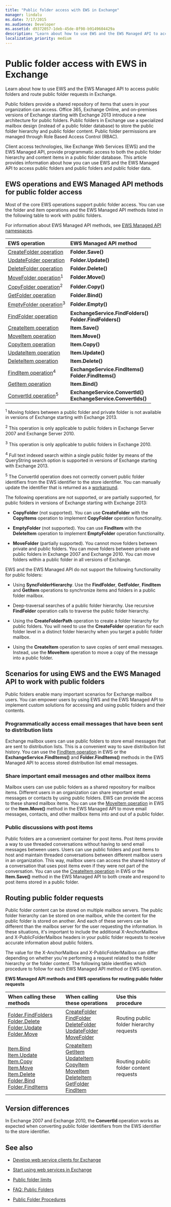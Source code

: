 ```yaml
---
title: "Public folder access with EWS in Exchange"
manager: lindalu
ms.date: 7/17/2015
ms.audience: Developer
ms.assetid: d9372057-1deb-45de-8f98-b9149604429a
description: "Learn about how to use EWS and the EWS Managed API to access public folders and route public folder requests in Exchange."
localization_priority: medium
---
```


# Public folder access with EWS in Exchange

Learn about how to use EWS and the EWS Managed API to access public folders and route public folder requests in Exchange.
  
Public folders provide a shared repository of items that users in your organization can access. Office 365, Exchange Online, and on-premises versions of Exchange starting with Exchange 2013 introduce a new architecture for public folders. Public folders in Exchange use a specialized mailbox design (instead of a public folder database) to store the public folder hierarchy and public folder content. Public folder permissions are managed through Role Based Access Control (RBAC).
  
Client access technologies, like Exchange Web Services (EWS) and the EWS Managed API, provide programmatic access to both the public folder hierarchy and content items in a public folder database. This article provides information about how you can use EWS and the EWS Managed API to access public folders and public folders and public folder data. 
  
## EWS operations and EWS Managed API methods for public folder access
<a name="bk_functionality"> </a>

Most of the core EWS operations support public folder access. You can use the folder and item operations and the EWS Managed API methods listed in the following table to work with public folders.
  
For information about EWS Managed API methods, see [EWS Managed API namespaces](https://msdn.microsoft.com/library/jj220535%28v=exchg.80%29.aspx).
  
|**EWS operation**|**EWS Managed API method**|
|:-----|:-----|
|[CreateFolder operation](https://msdn.microsoft.com/library/6f6c334c-b190-4e55-8f0a-38f2a018d1b3%28Office.15%29.aspx) <br/> |**Folder.Save()** <br/> |
|[UpdateFolder operation](https://msdn.microsoft.com/library/3494c996-b834-4813-b1ca-d99642d8b4e7%28Office.15%29.aspx) <br/> |**Folder.Update()** <br/> |
|[DeleteFolder operation](https://msdn.microsoft.com/library/b0f92682-4895-4bcf-a4a1-e4c2e8403979%28Office.15%29.aspx) <br/> |**Folder.Delete()** <br/> |
|[MoveFolder operation](https://msdn.microsoft.com/library/c7233966-6c87-4a14-8156-b1610760176d%28Office.15%29.aspx)<sup>1</sup> <br/> |**Folder.Move()** <br/> |
|[CopyFolder operation](https://msdn.microsoft.com/library/c7ea0d68-9793-4144-b378-d99536776db9%28Office.15%29.aspx)<sup>2</sup> <br/> |**Folder.Copy()** <br/> |
|[GetFolder operation](https://msdn.microsoft.com/library/355bcf93-dc71-4493-b177-622afac5fdb9%28Office.15%29.aspx) <br/> |**Folder.Bind()** <br/> |
|[EmptyFolder operation](https://msdn.microsoft.com/library/98161486-e2f2-480f-8d5d-708ba81b208a%28Office.15%29.aspx)<sup>3</sup> <br/> |**Folder.Empty()** <br/> |
|[FindFolder operation](https://msdn.microsoft.com/library/7a9855aa-06cc-45ba-ad2a-645c15b7d031%28Office.15%29.aspx) <br/> |**ExchangeService.FindFolders()** <br/> **Folder.FindFolders()** <br/> |
|[CreateItem operation](https://msdn.microsoft.com/library/78a52120-f1d0-4ed7-8748-436e554f75b6%28Office.15%29.aspx) <br/> |**Item.Save()** <br/> |
|[MoveItem operation](https://msdn.microsoft.com/library/dcf40fa7-7796-4a5c-bf5b-7a509a18d208%28Office.15%29.aspx) <br/> |**Item.Move()** <br/> |
|[CopyItem operation](https://msdn.microsoft.com/library/bcc68f9e-d511-4c29-bba6-ed535524624a%28Office.15%29.aspx) <br/> |**Item.Copy()** <br/> |
|[UpdateItem operation](https://msdn.microsoft.com/library/5d027523-e0bc-4da2-b60b-0cb9fc1fdfe4%28Office.15%29.aspx) <br/> |**Item.Update()** <br/> |
|[DeleteItem operation](https://msdn.microsoft.com/library/3e26c416-fa12-476e-bfd2-5c1f4bb7b348%28Office.15%29.aspx) <br/> |**Item.Delete()** <br/> |
|[FindItem operation](https://msdn.microsoft.com/library/ebad6aae-16e7-44de-ae63-a95b24539729%28Office.15%29.aspx)<sup>4</sup> <br/> |**ExchangeService.FindItems()** <br/> **Folder.FindItems()** <br/> |
|[GetItem operation](https://msdn.microsoft.com/library/e3590b8b-c2a7-4dad-a014-6360197b68e4%28Office.15%29.aspx) <br/> |**Item.Bind()** <br/> |
|[ConvertId operation](https://msdn.microsoft.com/library/47d96cf6-9e2f-4fc0-9682-7258d3fbf918%28Office.15%29.aspx)<sup>5</sup> <br/> |**ExchangeService.ConvertId()** <br/> **ExchangeService.ConvertIds()** <br/> |
   
<sup>1</sup> Moving folders between a public folder and private folder is not available in versions of Exchange starting with Exchange 2013. 
  
<sup>2</sup> This operation is only applicable to public folders in Exchange Server 2007 and Exchange Server 2010. 
  
<sup>3</sup> This operation is only applicable to public folders in Exchange 2010. 
  
<sup>4</sup> Full text indexed search within a single public folder by means of the QueryString search option is supported in versions of Exchange starting with Exchange 2013. 
  
<sup>5</sup> The ConvertId operation does not correctly convert public folder identifiers from the EWS identifier to the store identifier. You can manually update the identifier that is returned as a [workaround](https://msdn.microsoft.com/library/47d96cf6-9e2f-4fc0-9682-7258d3fbf918%28Office.15%29.aspx#bk_usingConvertId).
  
The following operations are not supported, or are partially supported, for public folders in versions of Exchange starting with Exchange 2013:
  
- **CopyFolder** (not supported). You can use **CreateFolder** with the **CopyItems** operation to implement **CopyFolder** operation functionality. 
    
- **EmptyFolder** (not supported). You can use **FindItem** with the **DeleteItem** operation to implement **EmptyFolder** operation functionality. 
    
- **MoveFolder** (partially supported). You cannot move folders between private and public folders. You can move folders between private and public folders in Exchange 2007 and Exchange 2010. You can move folders within a public folder in all versions of Exchange. 
    
EWS and the EWS Managed API do not support the following functionality for public folders:
  
- Using **SyncFolderHierarchy**. Use the **FindFolder**, **GetFolder**, **FindItem** and **GetItem** operations to synchronize items and folders in a public folder mailbox. 
    
- Deep-traversal searches of a public folder hierarchy. Use recursive **FindFolder** operation calls to traverse the public folder hierarchy. 
    
- Using the **CreateFolderPath** operation to create a folder hierarchy for public folders. You will need to use the **CreateFolder** operation for each folder level in a distinct folder hierarchy when you target a public folder mailbox. 
    
- Using the **CreateItem** operation to save copies of sent email messages. Instead, use the **MoveItem** operation to move a copy of the message into a public folder. 
    
## Scenarios for using EWS and the EWS Managed API to work with public folders
<a name="bk_scenarios"> </a>

Public folders enable many important scenarios for Exchange mailbox users. You can empower users by using EWS and the EWS Managed API to implement custom solutions for accessing and using public folders and their contents. 
  
### Programmatically access email messages that have been sent to distribution lists

Exchange mailbox users can use public folders to store email messages that are sent to distribution lists. This is a convenient way to save distribution list history. You can use the [FindItem operation](https://msdn.microsoft.com/library/ebad6aae-16e7-44de-ae63-a95b24539729%28Office.15%29.aspx) in EWS or the **ExchangeService.FindItems()** and **Folder.FindItems()** methods in the EWS Managed API to access stored distribution list email messages. 
  
### Share important email messages and other mailbox items

Mailbox users can use public folders as a shared repository for mailbox items. Different users in an organization can share important email messages or contacts by using public folders. EWS can provide the access to these shared mailbox items. You can use the [MoveItem operation](https://msdn.microsoft.com/library/dcf40fa7-7796-4a5c-bf5b-7a509a18d208%28Office.15%29.aspx) in EWS or the **Item.Move()** method in the EWS Managed API to move email messages, contacts, and other mailbox items into and out of a public folder. 
  
### Public discussions with post items

Public folders are a convenient container for post items. Post items provide a way to use threaded conversations without having to send email messages between users. Users can use public folders and post items to host and maintain threaded conversations between different mailbox users in an organization. This way, mailbox users can access the shared history of a conversation that uses post items even if they were not part of the conversation. You can use the [CreateItem operation](https://msdn.microsoft.com/library/78a52120-f1d0-4ed7-8748-436e554f75b6%28Office.15%29.aspx) in EWS or the **Item.Save()** method in the EWS Managed API to both create and respond to post items stored in a public folder. 
  
## Routing public folder requests
<a name="bk_routing"> </a>

Public folder content can be stored on multiple mailbox servers. The public folder hierarchy can be stored on one mailbox, while the content for the public folder is stored on another. And each of these servers can be different than the mailbox server for the user requesting the information. In these situations, it's important to include the additional X-AnchorMailbox and X-PublicFolderMailbox headers in your public folder requests to receive accurate information about public folders.
  
The value for the X-AnchorMailbox and X-PublicFolderMailbox can differ depending on whether you're performing a request related to the folder hierarchy or the folder content. The following table identifies which procedure to follow for each EWS Managed API method or EWS operation.
  
**EWS Managed API methods and EWS operations for routing public folder requests**

|**When calling these methods**|**When calling these operations**|**Use this procedure**|
|:-----|:-----|:-----|
|[Folder.FindFolders](https://msdn.microsoft.com/library/microsoft.exchange.webservices.data.folder.findfolders%28v=exchg.80%29.aspx) <br/> [Folder.Delete](https://msdn.microsoft.com/library/microsoft.exchange.webservices.data.folder.delete%28v=exchg.80%29.aspx) <br/> [Folder.Update](https://msdn.microsoft.com/library/microsoft.exchange.webservices.data.folder.update%28v=exchg.80%29.aspx) <br/> [Folder.Move](https://msdn.microsoft.com/library/microsoft.exchange.webservices.data.folder.move%28v=exchg.80%29.aspx) <br/> |[CreateFolder](https://msdn.microsoft.com/library/6f6c334c-b190-4e55-8f0a-38f2a018d1b3%28Office.15%29.aspx) <br/> [FindFolder](https://msdn.microsoft.com/library/7a9855aa-06cc-45ba-ad2a-645c15b7d031%28Office.15%29.aspx) <br/> [DeleteFolder](https://msdn.microsoft.com/library/b0f92682-4895-4bcf-a4a1-e4c2e8403979%28Office.15%29.aspx) <br/> [UpdateFolder](https://msdn.microsoft.com/library/3494c996-b834-4813-b1ca-d99642d8b4e7%28Office.15%29.aspx) <br/> [MoveFolder](https://msdn.microsoft.com/library/c7233966-6c87-4a14-8156-b1610760176d%28Office.15%29.aspx) <br/> |Routing public folder hierarchy requests  <br/> |
|[Item.Bind](https://msdn.microsoft.com/library/microsoft.exchange.webservices.data.item.bind%28v=exchg.80%29.aspx) <br/> [Item.Update](https://msdn.microsoft.com/library/microsoft.exchange.webservices.data.item.update%28v=exchg.80%29.aspx) <br/> [Item.Copy](https://msdn.microsoft.com/library/microsoft.exchange.webservices.data.item.copy%28v=exchg.80%29.aspx) <br/> [Item.Move](https://msdn.microsoft.com/library/microsoft.exchange.webservices.data.item.move%28v=exchg.80%29.aspx) <br/> [Item.Delete](https://msdn.microsoft.com/library/microsoft.exchange.webservices.data.item.delete%28v=exchg.80%29.aspx) <br/> [Folder.Bind](https://msdn.microsoft.com/library/microsoft.exchange.webservices.data.folder.bind%28v=exchg.80%29.aspx) <br/> [Folder.FindItems](https://msdn.microsoft.com/library/microsoft.exchange.webservices.data.folder.finditems%28v=exchg.80%29.aspx) <br/> |[CreateItem](https://msdn.microsoft.com/library/78a52120-f1d0-4ed7-8748-436e554f75b6%28Office.15%29.aspx) <br/> [GetItem](https://msdn.microsoft.com/library/e3590b8b-c2a7-4dad-a014-6360197b68e4%28Office.15%29.aspx) <br/> [UpdateItem](https://msdn.microsoft.com/library/5d027523-e0bc-4da2-b60b-0cb9fc1fdfe4%28Office.15%29.aspx) <br/> [CopyItem](https://msdn.microsoft.com/library/bcc68f9e-d511-4c29-bba6-ed535524624a%28Office.15%29.aspx) <br/> [MoveItem](https://msdn.microsoft.com/library/dcf40fa7-7796-4a5c-bf5b-7a509a18d208%28Office.15%29.aspx) <br/> [DeleteItem](../web-service-reference/deleteitem-operation.md) <br/> [GetFolder](https://msdn.microsoft.com/library/355bcf93-dc71-4493-b177-622afac5fdb9%28Office.15%29.aspx) <br/> [FindItem](https://msdn.microsoft.com/library/ebad6aae-16e7-44de-ae63-a95b24539729%28Office.15%29.aspx) <br/> |Routing public folder content requests  <br/> |
   
## Version differences
<a name="VersionDifferences"> </a>

In Exchange 2007 and Exchange 2010, the **ConvertId** operation works as expected when converting public folder identifiers from the EWS identifier to the store identifier. 
  
## See also


- [Develop web service clients for Exchange](develop-web-service-clients-for-exchange.md)
    
- [Start using web services in Exchange](start-using-web-services-in-exchange.md)
    
- [Public folder limits](https://technet.microsoft.com/library/dn594582%28v=exchg.150%29.aspx)
    
- [FAQ: Public Folders](https://technet.microsoft.com/library/jj552408.aspx)
    
- [Public Folder Procedures](https://technet.microsoft.com/library/jj657481.aspx)
    

